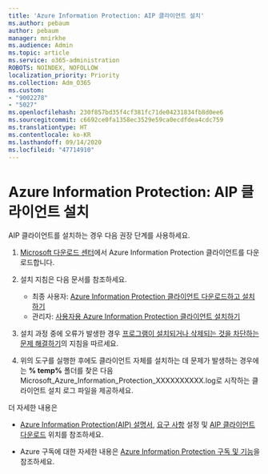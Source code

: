 ```yaml
---
title: 'Azure Information Protection: AIP 클라이언트 설치'
ms.author: pebaum
author: pebaum
manager: mnirkhe
ms.audience: Admin
ms.topic: article
ms.service: o365-administration
ROBOTS: NOINDEX, NOFOLLOW
localization_priority: Priority
ms.collection: Adm_O365
ms.custom:
- "9002278"
- "5027"
ms.openlocfilehash: 230f857bd35f4cf381fc71de04231834fb8d0ee6
ms.sourcegitcommit: c6692ce0fa1358ec3529e59ca0ecdfdea4cdc759
ms.translationtype: HT
ms.contentlocale: ko-KR
ms.lasthandoff: 09/14/2020
ms.locfileid: "47714910"
---
```

# <a name="azure-information-protection-aip-client-installation"></a>Azure Information Protection: AIP 클라이언트 설치

AIP 클라이언트를 설치하는 경우 다음 권장 단계를 사용하세요.

1. [Microsoft 다운로드 센터](https://www.microsoft.com/download/details.aspx?id=53018)에서 Azure Information Protection 클라이언트를 다운로드합니다.

2. 설치 지침은 다음 문서를 참조하세요.

    - 최종 사용자: [Azure Information Protection 클라이언트 다운로드하고 설치하기](https://docs.microsoft.com/azure/information-protection/rms-client/install-client-app)
    - 관리자: [사용자용 Azure Information Protection 클라이언트 설치하기](https://docs.microsoft.com/azure/information-protection/rms-client/client-admin-guide-install)

3. 설치 과정 중에 오류가 발생한 경우 [프로그램이 설치되거나 삭제되는 것을 차단하는 문제 해결하기](https://support.microsoft.com/help/17588/windows-fix-problems-that-block-programs-being-installed-or-removed)의 지침을 따르세요.

4. 위의 도구를 실행한 후에도 클라이언트 자체를 설치하는 데 문제가 발생하는 경우에는 **% temp%** 폴더를 찾은 다음 Microsoft_Azure_Information_Protection_XXXXXXXXXX.log로 시작하는 클라이언트 설치 로그 파일을 제공하세요.

더 자세한 내용은

- [Azure Information Protection(AIP) 설명서](https://docs.microsoft.com/azure/information-protection/what-is-information-protection), [요구 사항](https://docs.microsoft.com/azure/information-protection/get-started/requirements) 설정 및 [AIP 클라이언트 다운로드](https://www.microsoft.com/download/details.aspx?id=53018) 위치를 참조하세요.

- Azure 구독에 대한 자세한 내용은 [Azure Information Protection 구독 및 기능](https://azure.microsoft.com/pricing/details/information-protection)을 참조하세요.
